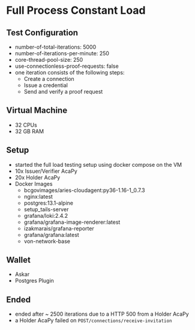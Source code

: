 # Full Process Constant Load

## Test Configuration
- number-of-total-iterations: 5000
- number-of-iterations-per-minute: 250
- core-thread-pool-size: 250
- use-connectionless-proof-requests: false
- one iteration consists of the following steps:
  - Create a connection
  - Issue a credential
  - Send and verify a proof request
  
## Virtual Machine
- 32 CPUs
- 32 GB RAM

## Setup
- started the full load testing setup using docker compose on the VM
- 10x Issuer/Verifier AcaPy
- 20x Holder AcaPy
- Docker Images
  - bcgovimages/aries-cloudagent:py36-1.16-1_0.7.3
  - nginx:latest                                  
  - postgres:13.1-alpine                          
  - setup_tails-server                            
  - grafana/loki:2.4.2                            
  - grafana/grafana-image-renderer:latest         
  - izakmarais/grafana-reporter                   
  - grafana/grafana:latest                        
  - von-network-base                             

## Wallet
- Askar
- Postgres Plugin


## Ended
- ended after ~ 2500 iterations due to a HTTP 500 from a Holder AcaPy
- a Holder AcaPy failed on `POST/connections/receive-invitation`